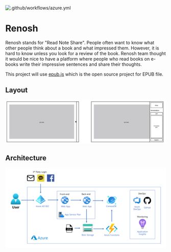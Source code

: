 ![.github/workflows/azure.yml](https://github.com/TeamReviewer/renosh/workflows/.github/workflows/azure.yml/badge.svg?branch=master)

# Renosh

Renosh stands for "Read Note Share". 
People often want to know what other people think about a book and what impressed them. However, it is hard to know unless you look for a review of the book. Renosh team thought it would be nice to have a platform where people who read books on e-books write their impressive sentences and share their thoughts.

This project will use [epub.js](https://github.com/futurepress/epub.js) which is the open source project for EPUB file.

## Layout
![draft layout](/docs/assets/images/layout_draft.png)

## Architecture
![architecture](/docs/assets/images/architecture.png)


